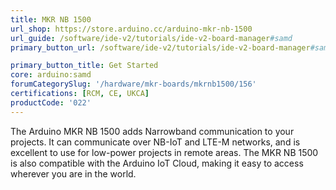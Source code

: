 ```yaml
---
title: MKR NB 1500
url_shop: https://store.arduino.cc/arduino-mkr-nb-1500
url_guide: /software/ide-v2/tutorials/ide-v2-board-manager#samd
primary_button_url: /software/ide-v2/tutorials/ide-v2-board-manager#samd

primary_button_title: Get Started
core: arduino:samd
forumCategorySlug: '/hardware/mkr-boards/mkrnb1500/156'
certifications: [RCM, CE, UKCA]
productCode: '022'
---
```


The Arduino MKR NB 1500 adds Narrowband communication to your projects. It can communicate over NB-IoT and LTE-M networks, and is excellent to use for low-power projects in remote areas. The MKR NB 1500 is also compatible with the Arduino IoT Cloud, making it easy to access wherever you are in the world.